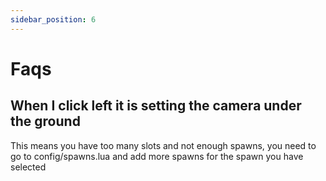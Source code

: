 ```yaml
---
sidebar_position: 6
---
```


# Faqs

## When I click left it is setting the camera under the ground

This means you have too many slots and not enough spawns, you need to go to config/spawns.lua and add more spawns for the spawn you have selected

